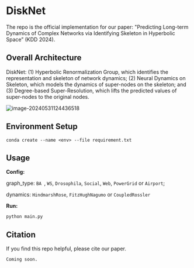 # DiskNet

The repo is the official implementation for our  paper: "Predicting Long-term Dynamics of Complex Networks via Identifying Skeleton in Hyperbolic Space” (KDD 2024). 



## Overall Architecture

DiskNet: (1) Hyperbolic Renormalization Group, which identifies the representation and skeleton of network dynamics; (2) Neural Dynamics on Skeleton, which models the dynamics of super-nodes on the skeleton; and (3) Degree-based Super-Resolution, which lifts the predicted values of super-nodes to the original nodes.

![image-20240531124436518](https://my-picture-1311448338.cos.ap-nanjing.myqcloud.com/SiliconLRK/image-20240531124436518.png)



## Environment Setup

```
conda create --name <env> --file requirement.txt
```



## Usage

**Config:**

graph_type: `BA `, `WS`, `Drosophila`, `Social`, `Web`, `PowerGrid` or `Airport`;

dynamics: `HindmarshRose`, `FitzHughNagumo` or `CoupledRossler`

**Run:**

```shell
python main.py
```



## Citation

If you find this repo helpful, please cite our paper.

```
Coming soon.
```
